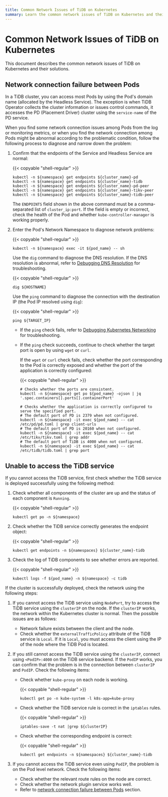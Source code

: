 ```yaml
---
title: Common Network Issues of TiDB on Kubernetes
summary: Learn the common network issues of TiDB on Kubernetes and their solutions.
---
```


# Common Network Issues of TiDB on Kubernetes

This document describes the common network issues of TiDB on Kubernetes and their solutions.

## Network connection failure between Pods

In a TiDB cluster, you can access most Pods by using the Pod's domain name (allocated by the Headless Service). The exception is when TiDB Operator collects the cluster information or issues control commands, it accesses the PD (Placement Driver) cluster using the `service-name` of the PD service.

When you find some network connection issues among Pods from the log or monitoring metrics, or when you find the network connection among Pods might be abnormal according to the problematic condition, follow the following process to diagnose and narrow down the problem:

1. Confirm that the endpoints of the Service and Headless Service are normal:

    {{< copyable "shell-regular" >}}

    ```shell
    kubectl -n ${namespace} get endpoints ${cluster_name}-pd
    kubectl -n ${namespace} get endpoints ${cluster_name}-tidb
    kubectl -n ${namespace} get endpoints ${cluster_name}-pd-peer
    kubectl -n ${namespace} get endpoints ${cluster_name}-tikv-peer
    kubectl -n ${namespace} get endpoints ${cluster_name}-tidb-peer
    ```

    The `ENDPOINTS` field shown in the above command must be a comma-separated list of `cluster_ip:port`. If the field is empty or incorrect, check the health of the Pod and whether `kube-controller-manager` is working properly.

2. Enter the Pod's Network Namespace to diagnose network problems:

    {{< copyable "shell-regular" >}}

    ```shell
    kubectl -n ${namespace} exec -it ${pod_name} -- sh
    ```

    Use the `dig` command to diagnose the DNS resolution. If the DNS resolution is abnormal, refer to [Debugging DNS Resolution](https://kubernetes.io/docs/tasks/administer-cluster/dns-debugging-resolution/) for troubleshooting.

    {{< copyable "shell-regular" >}}

    ```shell
    dig ${HOSTNAME}
    ```

    Use the `ping` command to diagnose the connection with the destination IP (the Pod IP resolved using `dig`):

    {{< copyable "shell-regular" >}}

    ```shell
    ping ${TARGET_IP}
    ```

    - If the `ping` check fails, refer to [Debugging Kubernetes Networking](https://www.praqma.com/stories/debugging-kubernetes-networking/) for troubleshooting.

    - If the `ping` check succeeds, continue to check whether the target port is open by using `wget` or `curl`.

        If the `wget` or `curl` check fails, check whether the port corresponding to the Pod is correctly exposed and whether the port of the application is correctly configured:

        {{< copyable "shell-regular" >}}

        ```shell
        # Checks whether the ports are consistent.
        kubectl -n ${namespace} get po ${pod_name} -ojson | jq '.spec.containers[].ports[].containerPort'

        # Checks whether the application is correctly configured to serve the specified port.
        # The default port of PD is 2379 when not configured.
        kubectl -n ${namespace} -it exec ${pod_name} -- cat /etc/pd/pd.toml | grep client-urls
        # The default port of PD is 20160 when not configured.
        kubectl -n ${namespace} -it exec ${pod_name} -- cat /etc/tikv/tikv.toml | grep addr
        # The default port of TiDB is 4000 when not configured.
        kubectl -n ${namespace} -it exec ${pod_name} -- cat /etc/tidb/tidb.toml | grep port
        ```

## Unable to access the TiDB service

If you cannot access the TiDB service, first check whether the TiDB service is deployed successfully using the following method:

1. Check whether all components of the cluster are up and the status of each component is `Running`.

    {{< copyable "shell-regular" >}}

    ```shell
    kubectl get po -n ${namespace}
    ```

2. Check whether the TiDB service correctly generates the endpoint object:

    {{< copyable "shell-regular" >}}

    ```shell
    kubectl get endpoints -n ${namespaces} ${cluster_name}-tidb
    ```

3. Check the log of TiDB components to see whether errors are reported.

    {{< copyable "shell-regular" >}}

    ```shell
    kubectl logs -f ${pod_name} -n ${namespace} -c tidb
    ```

If the cluster is successfully deployed, check the network using the following steps:

1. If you cannot access the TiDB service using `NodePort`, try to access the TiDB service using the `clusterIP` on the node. If the `clusterIP` works, the network within the Kubernetes cluster is normal. Then the possible issues are as follows:

    - Network failure exists between the client and the node.
    - Check whether the `externalTrafficPolicy` attribute of the TiDB service is `Local`. If it is `Local`, you must access the client using the IP of the node where the TiDB Pod is located.

2. If you still cannot access the TiDB service using the `clusterIP`, connect using `<PodIP>:4000` on the TiDB service backend. If the `PodIP` works, you can confirm that the problem is in the connection between `clusterIP` and `PodIP`. Check the following items:

    - Check whether `kube-proxy` on each node is working.

        {{< copyable "shell-regular" >}}

        ```shell
        kubectl get po -n kube-system -l k8s-app=kube-proxy
        ```

    - Check whether the TiDB service rule is correct in the `iptables` rules.

        {{< copyable "shell-regular" >}}

        ```shell
        iptables-save -t nat |grep ${clusterIP}
        ```

    - Check whether the corresponding endpoint is correct:

        {{< copyable "shell-regular" >}}

        ```shell
        kubectl get endpoints -n ${namespaces} ${cluster_name}-tidb
        ```

3. If you cannot access the TiDB service even using `PodIP`, the problem is on the Pod level network. Check the following items:

    - Check whether the relevant route rules on the node are correct.
    - Check whether the network plugin service works well.
    - Refer to [network connection failure between Pods](#network-connection-failure-between-pods) section.
